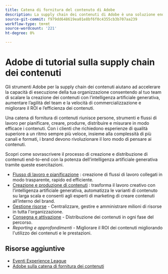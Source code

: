 ```yaml
---
title: Catena di fornitura del contenuto di Adobe
description: La supply chain dei contenuti di Adobe è una soluzione end-to-end per accelerare e semplificare la supply chain dei contenuti con l'intelligenza artificiale generativa e l'automazione intelligente.
source-git-commit: f979dd648619ea01e8bf6f0c4355cb3b707aa239
workflow-type: tm+mt
source-wordcount: '221'
ht-degree: 0%

---
```



# Adobe di tutorial sulla supply chain dei contenuti

Gli strumenti Adobe per la supply chain dei contenuti aiutano ad accelerare la capacità di esecuzione della tua organizzazione consentendo al tuo team di scalare la creazione dei contenuti con l’intelligenza artificiale generativa, aumentare l’agilità del team e la velocità di commercializzazione e migliorare il ROI e l’efficienza dei contenuti.

Una catena di fornitura di contenuti riunisce persone, strumenti e flussi di lavoro per pianificare, creare, produrre, distribuire e misurare in modo efficace i contenuti. Con i clienti che richiedono esperienze di qualità superiore a un ritmo sempre più veloce, insieme alla complessità di più canali e formati, i brand devono rivoluzionare il loro modo di pensare ai contenuti.

Scopri come sovrascrivere il processo di creazione e distribuzione di contenuti end-to-end con la potenza dell’intelligenza artificiale generativa tramite queste esercitazioni.


* [Flusso di lavoro e pianificazione](workflow-and-planning.md) : creazione di flussi di lavoro collegati in modo trasparente, rapido ed efficiente.
* [Creazione e produzione di contenuti](content-creation-and-production.md) : trasforma il lavoro creativo con l’intelligenza artificiale generativa, automatizza le varianti di contenuto su larga scala e consenti agli esperti di marketing di creare contenuti all’interno del brand.
* [Gestione risorse](asset-management.md) - Centralizzare, gestire e amministrare milioni di risorse in tutta l&#39;organizzazione.
* [Consegna e attivazione](delivery-and-activation.md) - Distribuzione dei contenuti in ogni fase del percorso.
* *Reporting e approfondimenti* - Migliorare il ROI dei contenuti migliorando l&#39;utilizzo dei contenuti e le prestazioni.

<!-- * [Reporting and Insights](reporting-and-insights.md) - Enhance content ROI by improving content usage and performance. -->

## Risorse aggiuntive

* [Eventi Experience League](https://experienceleague.adobe.com/events/)
* [Adobe sulla catena di fornitura dei contenuti](https://business.adobe.com/resources/webinars/adobe-on-the-content-supply-chain.html)
